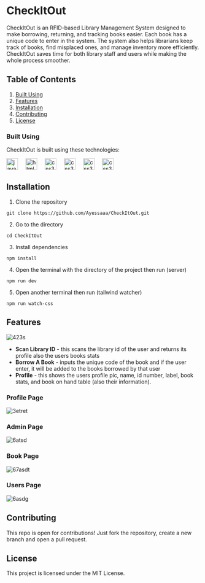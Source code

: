 ﻿# CheckItOut
CheckItOut is an RFID-based Library Management System designed to make borrowing, returning, and tracking books easier. Each book has a unique code to enter in the system. The system also helps librarians keep track of books, find misplaced ones, and manage inventory more efficiently. CheckItOut saves time for both library staff and users while making the whole process smoother.

## Table of Contents
1. [Built Using](#built-using)
2. [Features](#features)
3. [Installation](#installation)
4. [Contributing](#contributing)
5. [License](#license)

### Built Using
CheckItOut is built using these technologies:
<div align="left">
  <img src="https://cdn.jsdelivr.net/gh/devicons/devicon/icons/javascript/javascript-original.svg" height="30" alt="javascript logo"  />
  <img width="12" />
  <img src="https://cdn.jsdelivr.net/gh/devicons/devicon/icons/html5/html5-original.svg" height="30" alt="html5 logo"  />
  <img width="12" />
  <img src="https://cdn.jsdelivr.net/gh/devicons/devicon/icons/css3/css3-original.svg" height="30" alt="css3 logo"  />
  <img width="12" />
  <img src="https://img.icons8.com/office80/512/express-js.png" height="30" alt="css3 logo"  />
  <img width="12" />
  <img src="https://user-images.githubusercontent.com/4727/38117898-75c704e4-336c-11e8-82bb-dffd73f55e94.png" height="30" alt="css3 logo"  />
  <img width="12" />
  <img src="https://www.svgrepo.com/show/374118/tailwind.svg" height="30" alt="css3 logo"  />
</div>

## Installation
1. Clone the repository
```
git clone https://github.com/Ayessaaa/CheckItOut.git
```
2. Go to the directory
```
cd CheckItOut
```
3. Install dependencies
```
npm install
```
4. Open the terminal with the directory of the project then run (server)
```
npm run dev
```
5. Open another terminal then run (tailwind watcher)
```
npm run watch-css
```


## Features
![423s](https://github.com/user-attachments/assets/45520ba5-a7a5-4224-bf48-25a7d143d61d)

- **Scan Library ID** - this scans the library id of the user and returns its profile also the users books stats
- **Borrow A Book** - inputs the unique code of the book and if the user enter, it will be added to the books borrowed by that user
- **Profile** - this shows the users profile pic, name, id number, label, book stats, and book on hand table (also their information).

### Profile Page
![3etret](https://github.com/user-attachments/assets/cdf9ac94-e78b-4aa2-aa0b-d6fbd0ebc84d)

### Admin Page
![6atsd](https://github.com/user-attachments/assets/e37f548e-2397-46d6-b687-64e8b5b95908)

### Book Page
![67asdt](https://github.com/user-attachments/assets/8793b5f6-0e0b-47e4-95a5-864dc84db00c)

### Users Page
![6asdg](https://github.com/user-attachments/assets/804e0a89-bd4d-46fd-a334-2f4f5f48cf6a)

## Contributing
This repo is open for contributions! Just fork the repository, create a new branch and open a pull request.

## License
This project is licensed under the MIT License.
